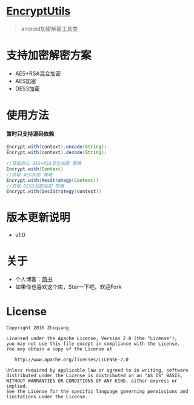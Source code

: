 
# [EncryptUtils](https://github.com/snailflying/EncryptUtils) 

> android加密解密工具类

# 支持加密解密方案
+ AES+RSA混合加密
+ AES加密
+ DES3加密



# 使用方法
#### 暂时只支持源码依赖
```java
Encrypt.with(context).encode(String);
Encrypt.with(context).decode(String);

//获取默认 AES+RSA混合加密 策略
Encrypt.with(Context)
//获取 AES加密 策略
Encrypt.with(AesStrategy(Context))
//获取 DES3加密加密 策略
Encrypt.with(Des3Strategy(context))

```

# 版本更新说明
+ v1.0


# 关于

+ 个人博客：[简书](https://www.jianshu.com/u/50bb4070ebb0)
+ 如果你也喜欢这个库，Star一下吧，欢迎Fork


# License

    Copyright 2016 Zhiqiang

    Licensed under the Apache License, Version 2.0 (the "License");
    you may not use this file except in compliance with the License.
    You may obtain a copy of the License at

       http://www.apache.org/licenses/LICENSE-2.0

    Unless required by applicable law or agreed to in writing, software
    distributed under the License is distributed on an "AS IS" BASIS,
    WITHOUT WARRANTIES OR CONDITIONS OF ANY KIND, either express or implied.
    See the License for the specific language governing permissions and
    limitations under the License.
